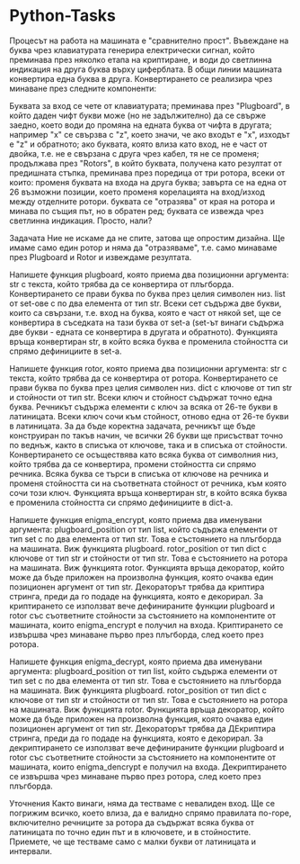 # Python-Tasks
Процесът на работа на машината е "сравнително прост". Въвеждане на буква чрез клавиатурата генерира електрически сигнал, който преминава през няколко етапа на криптиране, и води до светлинна индикация на друга буква върху циферблата. В общи линии машината конвертира една буква в друга.
Конвертирането се реализира чрез минаване през следните компоненти:

Буквата за вход се чете от клавиатурата;
преминава през "Plugboard", в който даден чифт букви може (но не задължително) да се свърже заедно, което води до промяна на едната буква от чифта в другата;
например "x" се свързва с "z", което значи, че ако входът е "x", изходът е "z" и обратното;
ако буквата, която влиза като вход, не е част от двойка, т.е. не е свързана с друга чрез кабел, тя не се променя;
продължава през "Rotors", в който буквата, получена като резултат от предишната стъпка, преминава през поредица от три ротора, всеки от които:
променя буквата на входа на друга буква;
завърта се на една от 26 възможни позиции, което променя корелацията на вход/изход между отделните ротори.
буквата се "отразява" от края на ротора и минава по същия път, но в обратен ред;
буквата се извежда чрез светлинна индикация.
Просто, нали?

Задачата
Ние не искаме да не спите, затова ще опростим дизайна. Ще имаме само един ротор и няма да "отразяваме", т.е. само минаваме през Plugboard и Rotor и извеждаме резултата.

Напишете функция plugboard, която приема два позиционни аргумента:
str с текста, който трябва да се конвертира от плъгборда. Конвертирането се прави буква по буква през целия символен низ.
list от set-ове с по два елемента от тип str. Всеки сет съдържа две букви, които са свързани, т.е. вход на буква, която е част от някой set, ще се конвертира в съседката на тази буква от set-а (set-ът винаги съдържа две букви - едната се конвертира в другата и обратното).
Функцията връща конвертиран str, в който всяка буква е променила стойността си спрямо дефинициите в set-а.

Напишете функция rotor, която приема два позиционни аргумента:
str с текста, който трябва да се конвертира от ротора. Конвертирането се прави буква по буква през целия символен низ.
dict с ключове от тип str и стойности от тип str. Всеки ключ и стойност съдържат точно една буква. Речникът съдържа елементи с ключ за всяка от 26-те букви в латиницата. Всеки ключ сочи към стойност, отново една от 26-те букви в латиницата. За да бъде коректна задачата, речникът ще бъде конструиран по такъв начин, че всички 26 букви ще присъстват точно по веднъж, както в списъка от ключове, така и в списъка от стойности. Конвертирането се осъществява като всяка буква от символния низ, който трябва да се конвертира, промени стойността си спрямо речника. Всяка буква се търси в списъка от ключове на речника и променя стойността си на съответната стойност от речника, към която сочи този ключ.
Функцията връща конвертиран str, в който всяка буква е променила стойността си спрямо дефинициите в dict-а.

Напишете функция enigma_encrypt, която приема два именувани аргумента:
plugboard_position от тип list, който съдържа елементи от тип set с по два елемента от тип str. Това е състоянието на плъгборда на машината. Виж функцията plugboard.
rotor_position от тип dict с ключове от тип str и стойности от тип str. Това е състоянието на ротора на машината. Виж функцията rotor.
Функцията връща декоратор, който може да бъде приложен на произволна функция, която очаква един позиционен аргумент от тип str. Декораторът трябва да криптира стринга, преди да го подаде на функцията, която е декорирал. За криптирането се използват вече дефинираните функции plugboard и rotor със съответните стойности за състоянието на компонентите от машината, които enigma_encrypt е получил на входа. Криптирането се извършва чрез минаване първо през плъгборда, след което през ротора.

Напишете функция enigma_decrypt, която приема два именувани аргумента:
plugboard_position от тип list, който съдържа елементи от тип set с по два елемента от тип str. Това е състоянието на плъгборда на машината. Виж функцията plugboard.
rotor_position от тип dict с ключове от тип str и стойности от тип str. Това е състоянието на ротора на машината. Виж функцията rotor.
Функцията връща декоратор, който може да бъде приложен на произволна функция, която очаква един позиционен аргумент от тип str. Декораторът трябва да ДЕкриптира стринга, преди да го подаде на функцията, която е декорирал. За декриптирането се използват вече дефинираните функции plugboard и rotor със съответните стойности за състоянието на компонентите от машината, които enigma_dencrypt е получил на входа. Декриптирането се извършва чрез минаване първо през ротора, след което през плъгборда.

Уточнения
Както винаги, няма да тестваме с невалиден вход. Ще се погрижим всичко, което влиза, да е валидно спрямо правилата по-горе, включително речниците за ротора да съдържат всяка буква от латиницата по точно един път и в ключовете, и в стойностите.
Приемете, че ще тестваме само с малки букви от латиницата и интервали.